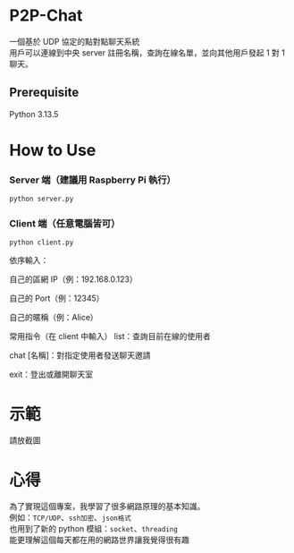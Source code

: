 P2P-Chat
===
一個基於 UDP 協定的點對點聊天系統  
用戶可以連線到中央 server 註冊名稱，查詢在線名單，並向其他用戶發起 1 對 1 聊天。

Prerequisite
---
Python 3.13.5

How to Use
===
### Server 端（建議用 Raspberry Pi 執行）
```bash
python server.py
```

### Client 端（任意電腦皆可）
```
python client.py
```
依序輸入：

自己的區網 IP（例：192.168.0.123）

自己的 Port（例：12345）

自己的暱稱（例：Alice）

常用指令（在 client 中輸入）
list：查詢目前在線的使用者

chat [名稱]：對指定使用者發送聊天邀請

exit：登出或離開聊天室


示範
===
請放截圖



心得
===
為了實現這個專案，我學習了很多網路原理的基本知識。  
例如：`TCP/UDP`、`ssh加密`、`json格式`  
也用到了新的 python 模組：`socket`、`threading`  
能更理解這個每天都在用的網路世界讓我覺得很有趣
